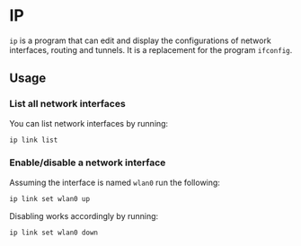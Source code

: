 # IP

`ip` is a program that can edit and display the configurations of network
interfaces, routing and tunnels.
It is a replacement for the program `ifconfig`.

## Usage

### List all network interfaces

You can list network interfaces by running:

```sh
ip link list
```

### Enable/disable a network interface

Assuming the interface is named `wlan0` run the following:

```sh
ip link set wlan0 up
```

Disabling works accordingly by running:

```sh
ip link set wlan0 down
```
